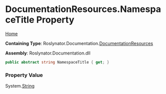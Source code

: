 <a name="_top"></a>

# DocumentationResources\.NamespaceTitle Property

[Home](../../../../README.md#_top)

**Containing Type**: Roslynator\.Documentation\.[DocumentationResources](../README.md#_top)

**Assembly**: Roslynator\.Documentation\.dll

```csharp
public abstract string NamespaceTitle { get; }
```

### Property Value

System\.[String](https://docs.microsoft.com/en-us/dotnet/api/system.string)

